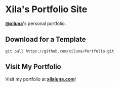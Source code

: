 # Xila's Portfolio Site

**[@xiluna](https://github.com/xiluna)**'s personal portfolio.

## Download for a Template

```
git pull https://github.com/xiluna/Portfolio.git
```

## Visit My Portfolio

Visit my portfolio at **[xilaluna.com](https://xilaluna.com)**!

